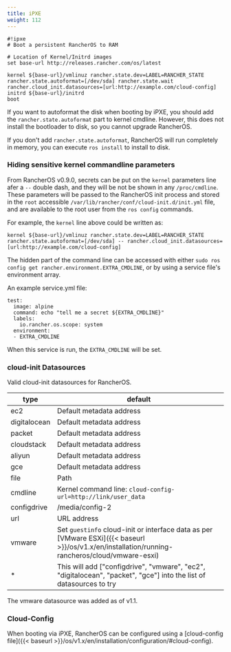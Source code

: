 ```yaml
---
title: iPXE
weight: 112
---
```


```
#!ipxe
# Boot a persistent RancherOS to RAM

# Location of Kernel/Initrd images
set base-url http://releases.rancher.com/os/latest

kernel ${base-url}/vmlinuz rancher.state.dev=LABEL=RANCHER_STATE rancher.state.autoformat=[/dev/sda] rancher.state.wait rancher.cloud_init.datasources=[url:http://example.com/cloud-config]
initrd ${base-url}/initrd
boot
```

If you want to autoformat the disk when booting by iPXE, you should add the `rancher.state.autoformat` part to kernel cmdline. However, this does not install the bootloader to disk, so you cannot upgrade RancherOS.

If you don't add `rancher.state.autoformat`, RancherOS will run completely in memory, you can execute `ros install` to install to disk.

### Hiding sensitive kernel commandline parameters

From RancherOS v0.9.0, secrets can be put on the `kernel` parameters line afer a `--` double dash, and they will be not be shown in any `/proc/cmdline`. These parameters
will be passed to the RancherOS init process and stored in the `root` accessible `/var/lib/rancher/conf/cloud-init.d/init.yml` file, and are available to the root user from the `ros config` commands.

For example, the `kernel` line above could be written as:

```
kernel ${base-url}/vmlinuz rancher.state.dev=LABEL=RANCHER_STATE rancher.state.autoformat=[/dev/sda] -- rancher.cloud_init.datasources=[url:http://example.com/cloud-config]
```

The hidden part of the command line can be accessed with either `sudo ros config get rancher.environment.EXTRA_CMDLINE`, or by using a service file's environment array.

An example service.yml file:

```
test:
  image: alpine
  command: echo "tell me a secret ${EXTRA_CMDLINE}"
  labels:
    io.rancher.os.scope: system
  environment:
  - EXTRA_CMDLINE
```

When this service is run, the `EXTRA_CMDLINE` will be set.


### cloud-init Datasources

Valid cloud-init datasources for RancherOS.

| type | default |
|---|---|
| ec2 | Default metadata address |
| digitalocean | Default metadata address |
| packet | Default metadata address |
| cloudstack | Default metadata address |
| aliyun | Default metadata address |
| gce | Default metadata address |
| file | Path |
| cmdline | Kernel command line: `cloud-config-url=http://link/user_data` |
| configdrive | /media/config-2 |
| url | URL address |
| vmware| Set `guestinfo` cloud-init or interface data as per [VMware ESXi]({{< baseurl >}}/os/v1.x/en/installation/running-rancheros/cloud/vmware-esxi) |
| * | This will add ["configdrive", "vmware", "ec2", "digitalocean", "packet", "gce"] into the list of datasources to try |

The vmware datasource was added as of v1.1.

### Cloud-Config

When booting via iPXE, RancherOS can be configured using a [cloud-config file]({{< baseurl >}}/os/v1.x/en/installation/configuration/#cloud-config).
